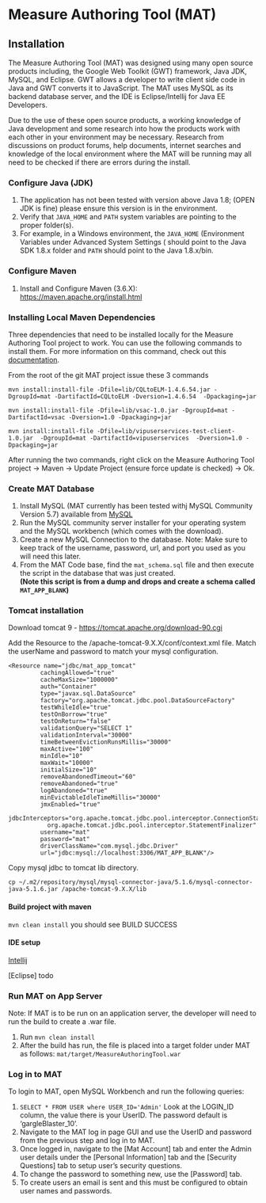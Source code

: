 # Measure Authoring Tool (MAT)

## Installation
The Measure Authoring Tool (MAT) was designed using many open source products including, the Google Web Toolkit (GWT) 
framework, Java JDK, MySQL, and Eclipse. GWT allows a developer to write client side code in Java and GWT converts 
it to JavaScript. The MAT uses MySQL as its backend database server, and the IDE is Eclipse/Intellij for Java EE Developers.

Due to the use of these open source products, a working knowledge of Java development and some research into how 
the products work with each other in your environment may be necessary. Research from discussions on product forums, 
help documents, internet searches and knowledge of the local environment where the MAT will be running may all need to 
be checked if there are errors during the install.

### Configure Java (JDK)
1.	The application has not been tested with version above Java 1.8; (OPEN JDK is fine)  please ensure this version is 
in the environment.
2.	Verify that `JAVA_HOME` and `PATH` system variables are pointing to the proper folder(s).
3.	For example, in a Windows environment, the `JAVA_HOME` (Environment Variables under Advanced System Settings (
should point to the Java SDK 1.8.x folder and `PATH` should point to the Java 1.8.x/bin.

### Configure Maven
1. Install and Configure Maven (3.6.X): https://maven.apache.org/install.html

### Installing Local Maven Dependencies
Three dependencies that need to be installed locally for the Measure Authoring Tool project to work. You
can use the following commands to install them. For more information on this command, check out this
[documentation](https://maven.apache.org/guides/mini/guide-3rd-party-jars-local.html).

From the root of the git MAT project issue these 3 commands

`mvn install:install-file -Dfile=lib/CQLtoELM-1.4.6.54.jar -DgroupId=mat -DartifactId=CQLtoELM -Dversion=1.4.6.54  -Dpackaging=jar`

`mvn install:install-file -Dfile=lib/vsac-1.0.jar -DgroupId=mat -DartifactId=vsac -Dversion=1.0 -Dpackaging=jar`

`mvn install:install-file -Dfile=lib/vipuserservices-test-client-1.0.jar  -DgroupId=mat -DartifactId=vipuserservices  -Dversion=1.0 -Dpackaging=jar `


After running the two commands, right click on the Measure Authoring Tool project -> Maven -> Update Project
(ensure force update is checked) -> Ok.

### Create MAT Database
1.	Install MySQL (MAT currently has been tested withj MySQL Community Version 5.7) available from [MySQL](https://dev.mysql.com/downloads/installer/)
2.	Run the MySQL community server installer for your operating system and the MySQL workbench (which comes with the download).
3.	Create a new MySQL Connection to the database.
Note: Make sure to keep track of the username, password, url, and port you used as you will need this later.
4.	From the MAT Code base, find the `mat_schema.sql` file and then execute the script in the database that was just created. <br>
    **(Note this script is from a dump and drops and create a schema called  `MAT_APP_BLANK`)**

### Tomcat installation

Download tomcat 9 - https://tomcat.apache.org/download-90.cgi

Add the Resource to the /apache-tomcat-9.X.X/conf/context.xml file. Match the userName and password to match your mysql 
configuration.

```
<Resource name="jdbc/mat_app_tomcat"
         cachingAllowed="true"
         cacheMaxSize="1000000"
         auth="Container"
         type="javax.sql.DataSource"
         factory="org.apache.tomcat.jdbc.pool.DataSourceFactory"
         testWhileIdle="true"
         testOnBorrow="true"
         testOnReturn="false"
         validationQuery="SELECT 1"
         validationInterval="30000"
         timeBetweenEvictionRunsMillis="30000"
         maxActive="100"
         minIdle="10"
         maxWait="10000"
         initialSize="10"
         removeAbandonedTimeout="60"
         removeAbandoned="true"
         logAbandoned="true"
         minEvictableIdleTimeMillis="30000"
         jmxEnabled="true"
         jdbcInterceptors="org.apache.tomcat.jdbc.pool.interceptor.ConnectionState;
           org.apache.tomcat.jdbc.pool.interceptor.StatementFinalizer"
         username="mat"
         password="mat"
         driverClassName="com.mysql.jdbc.Driver"
         url="jdbc:mysql://localhost:3306/MAT_APP_BLANK"/>
```

Copy mysql jdbc to tomcat lib directory.
```
cp ~/.m2/repository/mysql/mysql-connector-java/5.1.6/mysql-connector-java-5.1.6.jar /apache-tomcat-9.X.X/lib
```
#### Build project with maven

 `mvn clean install` you should see BUILD SUCCESS
 
 #### IDE setup
 
 [Intellij](README_IDEA.md)
 
 [Eclipse] todo
 
 
 ### Run MAT on App Server
 Note: If MAT is to be run on an application server, the developer will need to run the build to create a .war file.
 
 1. Run `mvn clean install`
 2. After the build has run, the file is placed into a target folder under MAT as follows: `mat/target/MeasureAuthoringTool.war`
 
 ### Log in to MAT
 To login to MAT, open MySQL Workbench and run the following queries:
 1.	 `SELECT * FROM USER where USER_ID='Admin'`
 Look at the LOGIN_ID column, the value there is your UserID. The password default is ‘gargleBlaster_10’.
 2.	Navigate to the MAT log in page GUI and use the UserID and password from the previous step and log in to MAT.
 3.	Once logged in, navigate to the [Mat Account] tab and enter the Admin user details under the [Personal Information] 
 tab and the [Security Questions] tab to setup user’s security questions.
 4.	To change the password to something new, use the [Password] tab.
 5. To create users an email is sent and this must be configured to obtain user names and passwords.
 


